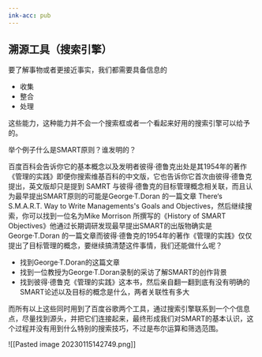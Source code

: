 ```yaml
---
ink-acc: pub
---
```


## 溯源工具（搜索引擎）

要了解事物或者更接近事实，我们都需要具备信息的

-   收集
-   整合
-   处理

这些能力，这种能力并不会一个搜索框或者一个看起来好用的搜索引擎可以给予的。

举个例子什么是SMART原则？谁发明的？

百度百科会告诉你它的基本概念以及发明者彼得·德鲁克出处是其1954年的著作《管理的实践》即便你搜索维基百科的中文版，它也告诉你它首次由彼得·德鲁克提出，英文版却只是提到 SAMRT 与彼得·德鲁克的目标管理概念相关联，而且认为最早提出SMART原则的可能是George·T.Doran 的一篇文章 There‘s S.M.A.R.T. Way to Write Managements's Goals and Objectives，然后继续搜索，你可以找到一位名为Mike Morrison 所撰写的《History of SMART Objectives》他通过长期调研发现最早提出SMART的出版物确实是George·T.Doran 的一篇文章而彼得·德鲁克的1954年的著作《管理的实践》仅仅提出了目标管理的概念，要继续搞清楚这件事情，我们还能做什么呢？

-   找到George·T.Doran的这篇文章
-   找到一位教授为George·T.Doran录制的采访了解SMART的创作背景
-   找到彼得·德鲁克《管理的实践》这本书，然后亲自翻一翻到底有没有明确的SMART论述以及目标的概念是什么，两者关联性有多大

而所有以上这些同时用到了百度谷歌两个工具，通过搜索引擎联系到一个个信息点，尽量找到源头，并把它们连接起来，最终形成我们对SMART的基本认识，这个过程并没有用到什么特别的搜索技巧，不过是布尔运算和筛选范围。

![[Pasted image 20230115142749.png]]